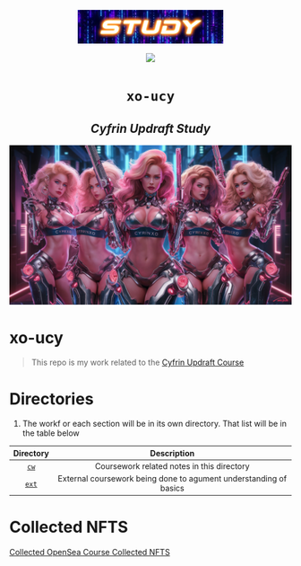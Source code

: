 <p align="center"><a href="https://x.com/xyizko" target="_blank" rel="noopener noreferrer"><img src="https://raw.githubusercontent.com/xyizko/xo-tagz/refs/heads/main/gfx/s.png"></a></p>

<p align="center">
<a href="https://twitter.com/xyizko" target="_blank">
<img src="https://hits.seeyoufarm.com/api/count/incr/badge.svg?url=https%3A%2F%2Fgithub.com%2Fxyizko%2Fxo-ucy&count_bg=%23B240EB&title_bg=%231A1818&icon=ghostery.svg&icon_color=%23CA0808&title=Apes&edge_flat=false"/>
</a>

<h1 align="center"><code> xo-ucy </code></h1>
<h2 align="center"><i>Cyfrin Updraft Study</i></h2>

[![](./GFX/cyf.webp)](https://x.com/home)


# xo-ucy

> This repo is my work related to the [Cyfrin Updraft Course](https://www.cyfrin.io/updraft)

# Directories 

1. The workf or each section will be in its own directory. That list will be in the table below

Directory | Description 
:--: | :--:
[`cw`](./cw/) | Coursework related notes in this directory
[`ext`](./ext/) | External coursework being done to agument understanding of basics

# Collected NFTS 

[Collected OpenSea Course Collected NFTS](https://testnets.opensea.io/0x692c2826b0518fEf229B4Bca184adE9915D05a73)
